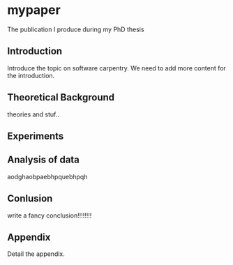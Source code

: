 # mypaper
The publication I produce during my PhD thesis

## Introduction
Introduce the topic on software carpentry. We need to add more content for the introduction.

## Theoretical Background
theories and stuf..

## Experiments

## Analysis of data
aodghaobpaebhpquebhpqh

## Conlusion
write a fancy conclusion!!!!!!!!


## Appendix
Detail the appendix.
